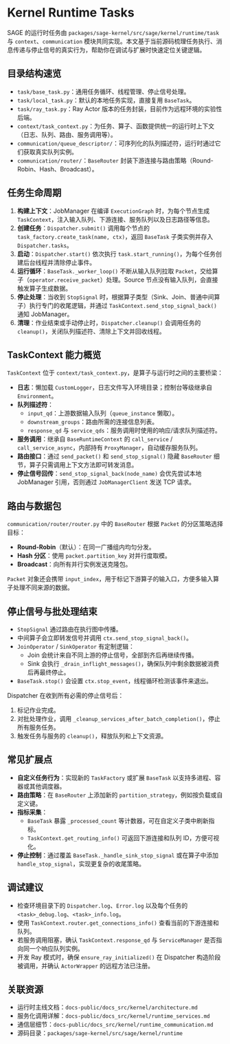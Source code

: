 # Kernel Runtime Tasks

SAGE 的运行时任务由 `packages/sage-kernel/src/sage/kernel/runtime/task` 与 `context`、`communication`
模块共同实现。本文基于当前源码梳理任务执行、消息传递与停止信号的真实行为，帮助你在调试与扩展时快速定位关键逻辑。

## 目录结构速览

- `task/base_task.py`：通用任务循环、线程管理、停止信号处理。
- `task/local_task.py`：默认的本地任务实现，直接复用 `BaseTask`。
- `task/ray_task.py`：Ray Actor 版本的任务封装，目前作为远程环境的实验性后端。
- `context/task_context.py`：为任务、算子、函数提供统一的运行时上下文（日志、队列、路由、服务调用等）。
- `communication/queue_descriptor/`：可序列化的队列描述符，运行时通过它们获取真实队列实例。
- `communication/router/`：`BaseRouter` 封装下游连接与路由策略（Round-Robin、Hash、Broadcast）。

## 任务生命周期

1. **构建上下文**：JobManager 在编译 `ExecutionGraph` 时，为每个节点生成 `TaskContext`，注入输入队列、下游连接、服务队列以及日志路径等信息。
1. **创建任务**：`Dispatcher.submit()` 调用每个节点的 `task_factory.create_task(name, ctx)`，返回 `BaseTask`
   子类实例并存入 `Dispatcher.tasks`。
1. **启动**：`Dispatcher.start()` 依次执行 `task.start_running()`，为每个任务创建后台线程并清除停止事件。
1. **运行循环**：`BaseTask._worker_loop()` 不断从输入队列拉取 `Packet`，交给算子（`operator.receive_packet`）处理。Source
   节点没有输入队列，会直接触发算子生成数据。
1. **停止处理**：当收到 `StopSignal` 时，根据算子类型（Sink、Join、普通中间算子）执行专门的收尾逻辑，并通过
   `TaskContext.send_stop_signal_back()` 通知 JobManager。
1. **清理**：作业结束或手动停止时，`Dispatcher.cleanup()` 会调用任务的 `cleanup()`，关闭队列描述符、清除上下文并回收线程。

## TaskContext 能力概览

`TaskContext` 位于 `context/task_context.py`，是算子与运行时之间的主要桥梁：

- **日志**：懒加载 `CustomLogger`，日志文件写入环境目录；控制台等级继承自 `Environment`。
- **队列描述符**：
  - `input_qd`：上游数据输入队列（`queue_instance` 懒取）。
  - `downstream_groups`：路由所需的连接信息列表。
  - `response_qd` 与 `service_qds`：服务调用时使用的响应/请求队列描述符。
- **服务调用**：继承自 `BaseRuntimeContext` 的 `call_service` / `call_service_async`，内部持有
  `ProxyManager`，自动缓存服务队列。
- **路由接口**：通过 `send_packet()` 和 `send_stop_signal()` 隐藏 `BaseRouter` 细节，算子只需调用上下文方法即可转发消息。
- **停止信号回传**：`send_stop_signal_back(node_name)` 会优先尝试本地 JobManager 引用，否则通过 `JobManagerClient` 发送 TCP
  请求。

## 路由与数据包

`communication/router/router.py` 中的 `BaseRouter` 根据 `Packet` 的分区策略选择目标：

- **Round-Robin**（默认）：在同一广播组内均匀分发。
- **Hash 分区**：使用 `packet.partition_key` 对并行度取模。
- **Broadcast**：向所有并行实例发送克隆包。

`Packet` 对象还会携带 `input_index`，用于标记下游算子的输入口，方便多输入算子处理不同来源的数据。

## 停止信号与批处理结束

- `StopSignal` 通过路由在执行图中传播。
- 中间算子会立即转发信号并调用 `ctx.send_stop_signal_back()`。
- `JoinOperator` / `SinkOperator` 有定制逻辑：
  - Join 会统计来自不同上游的停止信号，全部到齐后再继续传播。
  - Sink 会执行 `_drain_inflight_messages()`，确保队列中剩余数据被消费后再最终停止。
- `BaseTask.stop()` 会设置 `ctx.stop_event`，线程循环检测该事件来退出。

Dispatcher 在收到所有必需的停止信号后：

1. 标记作业完成。
1. 对批处理作业，调用 `_cleanup_services_after_batch_completion()`，停止所有服务任务。
1. 触发任务与服务的 `cleanup()`，释放队列和上下文资源。

## 常见扩展点

- **自定义任务行为**：实现新的 `TaskFactory` 或扩展 `BaseTask` 以支持多进程、容器或其他调度器。
- **路由策略**：在 `BaseRouter` 上添加新的 `partition_strategy`，例如按负载或自定义键。
- **指标采集**：
  - `BaseTask` 暴露 `_processed_count` 等计数器，可在自定义子类中刷新指标。
  - `TaskContext.get_routing_info()` 可返回下游连接和队列 ID，方便可视化。
- **停止控制**：通过覆盖 `BaseTask._handle_sink_stop_signal` 或在算子中添加 `handle_stop_signal`，实现更复杂的收尾策略。

## 调试建议

- 检查环境目录下的 `Dispatcher.log`、`Error.log` 以及每个任务的 `<task>_debug.log`、`<task>_info.log`。
- 使用 `TaskContext.router.get_connections_info()` 查看当前的下游连接和队列。
- 若服务调用阻塞，确认 `TaskContext.response_qd` 与 `ServiceManager` 是否指向同一个响应队列实例。
- 开发 Ray 模式时，确保 `ensure_ray_initialized()` 在 Dispatcher 构造阶段被调用，并确认 `ActorWrapper` 的远程方法已注册。

## 关联资源

- 运行时主线文档：`docs-public/docs_src/kernel/architecture.md`
- 服务化调用详解：`docs-public/docs_src/kernel/runtime_services.md`
- 通信层细节：`docs-public/docs_src/kernel/runtime_communication.md`
- 源码目录：`packages/sage-kernel/src/sage/kernel/runtime`

